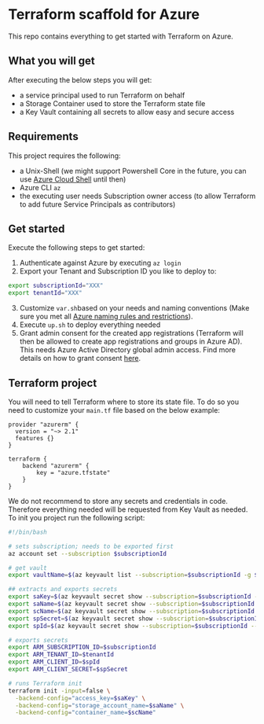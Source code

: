 # Terraform scaffold for Azure

This repo contains everything to get started with Terraform on Azure.

## What you will get

After executing the below steps you will get:
* a service principal used to run Terraform on behalf
* a Storage Container used to store the Terraform state file
* a Key Vault containing all secrets to allow easy and secure access

## Requirements

This project requires the following:
* a Unix-Shell (we might support Powershell Core in the future, you can use [Azure Cloud Shell](http://shell.azure.com/) until then)
* Azure CLI `az`
* the executing user needs Subscription owner access (to allow Terraform to add future Service Principals as contributors)

## Get started

Execute the following steps to get started:
1. Authenticate against Azure by executing `az login`
2. Export your Tenant and Subscription ID you like to deploy to:
``` Bash
export subscriptionId="XXX"
export tenantId="XXX"
```
3. Customize `var.sh`based on your needs and naming conventions (Make sure you met all [Azure naming rules and restrictions](https://docs.microsoft.com/azure/azure-resource-manager/management/resource-name-rules)).
4. Execute `up.sh` to deploy everything needed
5. Grant admin consent for the created app registrations (Terraform will then be allowed to create app registrations and groups in Azure AD). This needs Azure Active Directory global admin access. Find more details on how to grant consent [here](https://docs.microsoft.com/en-us/azure/active-directory/manage-apps/grant-admin-consent).

## Terraform project

You will need to tell Terraform where to store its state file. To do so you need to customize your `main.tf` file based on the below example:
```
provider "azurerm" {
  version = "~> 2.1"
  features {}
}

terraform {
    backend "azurerm" {
        key = "azure.tfstate"
    }
}
```

We do not recommend to store any secrets and credentials in code. Therefore everything needed will be requested from Key Vault as needed. To init you project run the following script:
``` Bash
#!/bin/bash

# sets subscription; needs to be exported first
az account set --subscription $subscriptionId

# get vault
export vaultName=$(az keyvault list --subscription=$subscriptionId -g $rg -o tsv | awk '{print $3}')

## extracts and exports secrets
export saKey=$(az keyvault secret show --subscription=$subscriptionId --vault-name="$vaultName" --name sa-key -o tsv | awk '{print $5}')
export saName=$(az keyvault secret show --subscription=$subscriptionId --vault-name="$vaultName" --name sa-name -o tsv | awk '{print $5}')
export scName=$(az keyvault secret show --subscription=$subscriptionId --vault-name="$vaultName" --name sc-name -o tsv | awk '{print $5}')
export spSecret=$(az keyvault secret show --subscription=$subscriptionId --vault-name="$vaultName" --name sp-secret -o tsv | awk '{print $5}')
export spId=$(az keyvault secret show --subscription=$subscriptionId --vault-name="$vaultName" --name sp-id -o tsv | awk '{print $5}')

# exports secrets
export ARM_SUBSCRIPTION_ID=$subscriptionId
export ARM_TENANT_ID=$tenantId
export ARM_CLIENT_ID=$spId
export ARM_CLIENT_SECRET=$spSecret

# runs Terraform init
terraform init -input=false \
  -backend-config="access_key=$saKey" \
  -backend-config="storage_account_name=$saName" \
  -backend-config="container_name=$scName"
```
